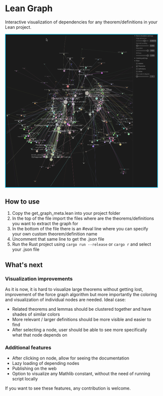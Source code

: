 # Lean Graph

Interactive visualization of dependencies for any theorem/definitions in your Lean project.

![Fermat last theorem four](fermat-last-theorem-4-example.png)

## How to use

1. Copy the get_graph_meta.lean into your project folder
2. In the top of the file import the files where are the theorems/definitions you want to extract the graph for
3. In the bottom of the file there is an #eval line where you can specify your own custom theorem/definition name
4. Uncomment that same line to get the .json file
5. Run the Rust project using `cargo run --release` or `cargo r` and select your .json file

## What's next

### Visualization improvements 
As it is now, it is hard to visualize large theorems without getting lost, improvement of the force graph algorithm but more importantly the coloring and visualization of individual nodes are needed.
Ideal case:
- Related theorems and lemmas should be clustered together and have shades of similar colors
- More relevant / larger definitions should be more visible and easier to find
- After selecting a node, user should be able to see more specifically what that node depends on

### Additional features
- After clicking on node, allow for seeing the documentation
- Lazy loading of depending nodes
- Publishing on the web
- Option to visualize any Mathlib constant, without the need of running script locally

If you want to see these features, any contribution is welcome.
